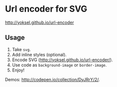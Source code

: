 # Url encoder for SVG

http://yoksel.github.io/url-encoder

## Usage

1. Take `svg`.
2. Add inline styles (optional).
3. Encode SVG (http://yoksel.github.io/url-encoder/).
4. Use code as `background-image` or `border-image`.
5. Enjoy!

Demos: http://codepen.io/collection/DyJRrY/2/.
